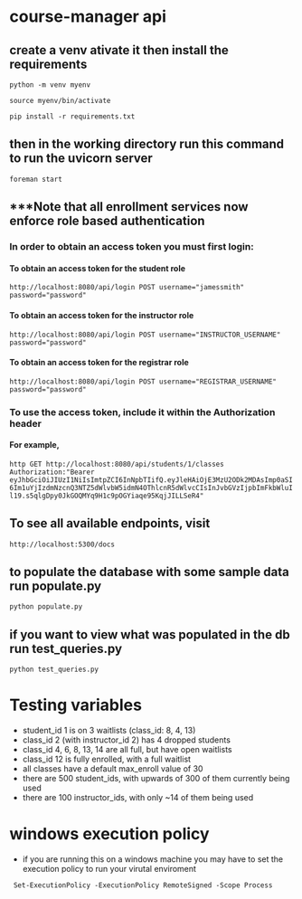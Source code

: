 # course-manager api

## create a venv ativate it then install the requirements

`python -m venv myenv`

`source myenv/bin/activate`

`pip install -r requirements.txt`


## then in the working directory run this command to run the uvicorn server

`foreman start`

## ***Note that all enrollment services now enforce role based authentication

### In order to obtain an access token you must first login: 
#### To obtain an access token for the student role
``` http://localhost:8080/api/login POST username="jamessmith" password="password" ```
#### To obtain an access token for the instructor role
``` http://localhost:8080/api/login POST username="INSTRUCTOR_USERNAME" password="password" ```
#### To obtain an access token for the registrar role
``` http://localhost:8080/api/login POST username="REGISTRAR_USERNAME" password="password" ```

### To use the access token, include it within the Authorization header
#### For example,  
```http GET http://localhost:8080/api/students/1/classes Authorization:"Bearer eyJhbGciOiJIUzI1NiIsImtpZCI6InNpbTIifQ.eyJleHAiOjE3MzU2ODk2MDAsImp0aSI6Im1uYjIzdmNzcnQ3NTZ5dWlvbW5idmN4OThlcnR5dWlvcCIsInJvbGVzIjpbImFkbWluIl19.s5qlgDpy0JkGOQMYq9H1c9pOGYiaqe95KqjJILLSeR4"```

## To see all available endpoints, visit 
`http://localhost:5300/docs` 

## to populate the database with some sample data run populate.py

`python populate.py`

## if you want to view what was populated in the db run test_queries.py

`python test_queries.py`

# Testing variables
- student_id 1 is on 3 waitlists (class_id: 8, 4, 13)
- class_id 2 (with instructor_id 2) has 4 dropped students
- class_id 4, 6, 8, 13, 14 are all full, but have open waitlists
- class_id 12 is fully enrolled, with a full waitlist
- all classes have a default max_enroll value of 30
- there are 500 student_ids, with upwards of 300 of them currently being used
- there are 100 instructor_ids, with only ~14 of them being used

# windows execution policy
- if you are running this on a windows machine you may have to set the execution policy to run your virutal enviroment

` Set-ExecutionPolicy -ExecutionPolicy RemoteSigned -Scope Process`
